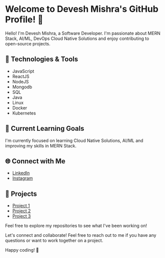 # Welcome to Devesh Mishra's GitHub Profile! 👋

Hello! I'm Devesh Mishra, a Software Developer. I'm passionate about MERN Stack, AI/ML, DevOps Cloud Native Solutions and enjoy contributing to open-source projects.

## 🔧 Technologies & Tools

- JavaScript
- ReactJS
- NodeJS
- Mongodb
- SQL
- Java
- Linux
- Docker
- Kubernetes

## 🌱 Current Learning Goals

I'm currently focused on learning Cloud Native Solutions, AI/ML and improving my skills in MERN Stack.


## 🌐 Connect with Me

- [LinkedIn](https://www.linkedin.com/in/devesh-mishra-155166249)
- [Instagram](https://instagram.com/deveshmishra1307?igshid=OGQ5ZDc2ODk2ZA==)

## 🚀 Projects

- [Project 1](https://fotoshoot.in)
- [Project 2](https://github.com/devesh-mishra13/pgrental)
- [Project 3](https://devesh-mishra13.github.io/WearIT/)

Feel free to explore my repositories to see what I've been working on!

Let's connect and collaborate! Feel free to reach out to me if you have any questions or want to work together on a project.

Happy coding! 🚀
